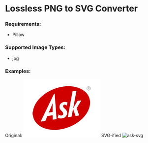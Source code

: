 # Lossless PNG to SVG Converter

### Requirements: 
+ Pillow

### Supported Image Types: 
+ jpg

### Examples: 
Original: ![ask-jpg](examples/Ask.jpg) SVG-ified ![ask-svg](examples/Ask.svg)
